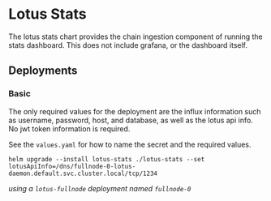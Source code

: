 # Lotus Stats

The lotus stats chart provides the chain ingestion component of running the stats dashboard. This does not include
grafana, or the dashboard itself.

## Deployments

### Basic

The only required values for the deployment are the influx information such as username, password, host, and
database, as well as the lotus api info. No jwt token information is required.

See the `values.yaml` for how to name the secret and the required values.

```
helm upgrade --install lotus-stats ./lotus-stats --set lotusApiInfo=/dns/fullnode-0-lotus-daemon.default.svc.cluster.local/tcp/1234
```
_using a `lotus-fullnode` deployment named `fullnode-0`_
